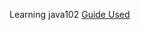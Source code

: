 Learning java102
[Guide Used](https://github.com/SciBorgs/SciGuides/blob/main/projects/intro-to-programming/Java102.md)